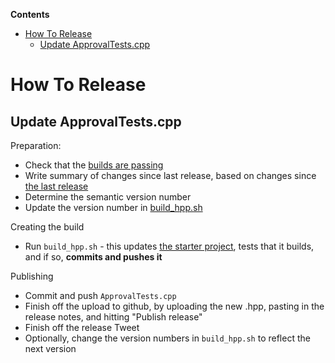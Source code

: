 <!-- START doctoc generated TOC please keep comment here to allow auto update -->
<!-- DON'T EDIT THIS SECTION, INSTEAD RE-RUN doctoc TO UPDATE -->
**Contents**

- [How To Release](#how-to-release)
  - [Update ApprovalTests.cpp](#update-approvaltestscpp)

<!-- END doctoc generated TOC please keep comment here to allow auto update -->

<a id="top"></a>
# How To Release

## Update ApprovalTests.cpp

Preparation:

* Check that the [builds are passing](https://github.com/approvals/ApprovalTests.cpp/commits/master)
* Write summary of changes since last release, based on changes since [the last release](https://github.com/approvals/ApprovalTests.cpp/releases)
* Determine the semantic version number
* Update the version number in [build_hpp.sh](build_hpp.sh)

Creating the build

* Run `build_hpp.sh` - this updates [the starter project](https://github.com/approvals/ApprovalTests.cpp.StarterProject), tests that it builds, and if so, **commits and pushes it**

Publishing
 
* Commit and push `ApprovalTests.cpp`
* Finish off the upload to github, by uploading the new .hpp, pasting in the release notes, and hitting "Publish release"
* Finish off the release Tweet
* Optionally, change the version numbers in `build_hpp.sh` to reflect the next version
